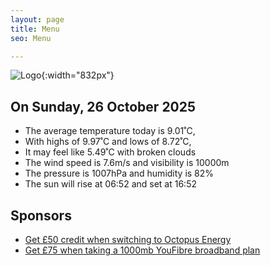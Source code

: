 ```yaml
---
layout: page
title: Menu
seo: Menu

---
```


![Logo](/images/logo.jpg){:width="832px"}

<!-- weather_marker starts -->
## On Sunday, 26 October 2025

- The average temperature today is 9.01˚C,
- With highs of 9.97˚C and lows of 8.72˚C,
- It may feel like 5.49˚C with broken clouds
- The wind speed is 7.6m/s and visibility is 10000m
- The pressure is 1007hPa and humidity is 82%
- The sun will rise at 06:52 and set at 16:52

<!-- weather_marker ends -->

## Sponsors

- [Get £50 credit when switching to Octopus Energy](https://bit.ly/3oD1nnS)
- [Get £75 when taking a 1000mb YouFibre broadband plan](https://aklam.io/91zWhU?)
